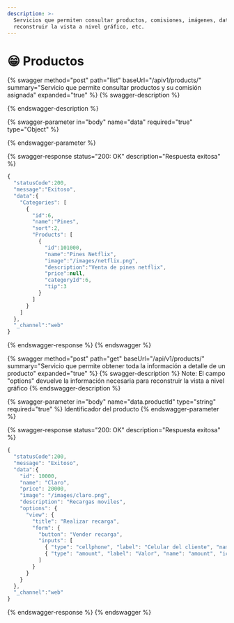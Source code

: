 ```yaml
---
description: >-
  Servicios que permiten consultar productos, comisiones, imágenes, datos para
  reconstruir la vista a nivel gráfico, etc.
---
```


# 😁 Productos

{% swagger method="post" path="list" baseUrl="/apiv1/products/" summary="Servicio que permite consultar productos y su comisión asignada" expanded="true" %}
{% swagger-description %}

{% endswagger-description %}

{% swagger-parameter in="body" name="data" required="true" type="Object" %}

{% endswagger-parameter %}

{% swagger-response status="200: OK" description="Respuesta exitosa" %}
```javascript
{
  "statusCode":200,
  "message":"Exitoso",
  "data":{
    "Categories": [
      {
        "id":6,
        "name":"Pines",
        "sort":2,
        "Products": [
          {
            "id":101000,
            "name":"Pines Netflix",
            "image":"/images/netflix.png",
            "description":"Venta de pines netflix",
            "price":null,
            "categoryId":6,
            "tip":3
          }
        ]
      }
    ]
  },
  "_channel":"web"
}
```
{% endswagger-response %}
{% endswagger %}



{% swagger method="post" path="get" baseUrl="/api/v1/products/" summary="Servicio que permite obtener toda la información a detalle de un producto" expanded="true" %}
{% swagger-description %}
Note: El campo "options" devuelve la información necesaria para reconstruir la vista a nivel gráfico
{% endswagger-description %}

{% swagger-parameter in="body" name="data.productId" type="string" required="true" %}
Identificador del producto
{% endswagger-parameter %}

{% swagger-response status="200: OK" description="Respuesta exitosa" %}
```javascript
{
  "statusCode":200,
  "message": "Exitoso",
  "data":{
    "id": 10000,
    "name": "Claro",
    "price": 20000,
    "image": "/images/claro.png",
    "description": "Recargas moviles",
    "options": {
      "view": {
        "title": "Realizar recarga",
        "form": {
          "button": "Vender recarga",
          "inputs": [
            { "type": "cellphone", "label": "Celular del cliente", "name": "customerCellphone", "icon": "cellphone"  },
            { "type": "amount", "label": "Valor", "name": "amount", "icon": "price"  }
          ]
        }
      }
    }
  },
  "_channel":"web"
}
```
{% endswagger-response %}
{% endswagger %}



